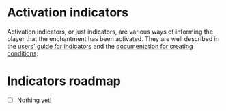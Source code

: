 # Activation indicators
Activation indicators, or just indicators, are various ways of informing the player that the enchantment has been activated. They are well described in the [users' guide for indicators](https://ue.runderscore.com/docs/users/enchantments.html#activation_indicators) and the [documentation for creating conditions](https://ue.runderscore.com/docs/devs/creating_indicators.html).

# Indicators roadmap
- [ ] Nothing yet!